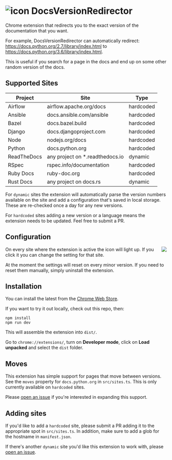 # ![icon](https://raw.githubusercontent.com/leos/DocsVersionRedirector/master/static/icons/icon48.png) DocsVersionRedirector

Chrome extension that redirects you to the exact version of the documentation that you want.

For example, DocsVersionRedirector can automatically redirect: https://docs.python.org/2.7/library/index.html to https://docs.python.org/3.6/library/index.html.

This is useful if you search for a page in the docs and end up on some other random version of the docs.

## Supported Sites

| Project     | Site                             | Type      |
| ----------- | -------------------------------- | --------- |
| Airflow     | airflow.apache.org/docs          | hardcoded |
| Ansible     | docs.ansible.com/ansible         | hardcoded |
| Bazel       | docs.bazel.build                 | hardcoded |
| Django      | docs.djangoproject.com           | hardcoded |
| Node        | nodejs.org/docs                  | hardcoded |
| Python      | docs.python.org                  | hardcoded |
| ReadTheDocs | any project on \*.readthedocs.io | dynamic   |
| RSpec       | rspec.info/documentation         | hardcoded |
| Ruby Docs   | ruby-doc.org                     | hardcoded |
| Rust Docs   | any project on docs.rs           | dynamic   |

For `dynamic` sites the extension will automatically parse the version numbers available on the site and add a configuration that's saved in local storage. These are re-checked once a day for any new versions.

For `hardcoded` sites adding a new version or a language means the extension needs to be updated. Feel free to submit a PR.

## Configuration

<img align="right" src="https://raw.githubusercontent.com/leos/DocsVersionRedirector/master/screenshots/python.png" />

On every site where the extension is active the icon will light up. If you click it you can change the setting for that site.

At the moment the settings will reset on every minor version. If you need to reset them manually, simply uninstall the extension.

## Installation

You can install the latest from the [Chrome Web Store](https://chrome.google.com/webstore/detail/nomnkbngkijpffepcgbbofhcnafpkiep/).

If you want to try it out locally, check out this repo, then:

```
npm install
npm run dev
```

This will assemble the extension into `dist/`.

Go to `chrome://extensions/`, turn on **Developer mode**, click on **Load unpacked** and select the `dist` folder.

## Moves

This extension has simple support for pages that move between versions. See the `moves` property for `docs.python.org` in `src/sites.ts`. This is only currently available on `hardcoded` sites.

Please [open an issue](https://github.com/leos/DocsVersionRedirector/issues/new) if you're interested in expanding this support.

## Adding sites

If you'd like to add a `hardcoded` site, please submit a PR adding it to the appropriate spot in `src/sites.ts`. In addition, make sure to add a glob for the hostname in `manifest.json`.

If there's another `dynamic` site you'd like this extension to work with, please [open an issue](https://github.com/leos/DocsVersionRedirector/issues/new).
